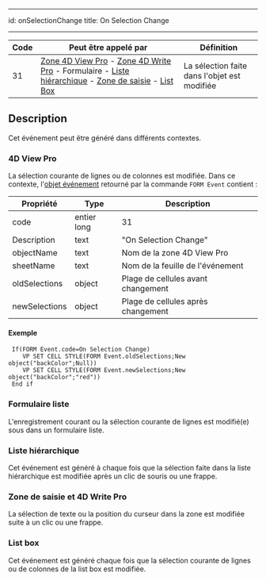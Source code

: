 - - -
id: onSelectionChange title: On Selection Change
- - -

| Code | Peut être appelé par                                                                                                                                                                                                                                                                  | Définition                                   |
| ---- | ------------------------------------------------------------------------------------------------------------------------------------------------------------------------------------------------------------------------------------------------------------------------------------- | -------------------------------------------- |
| 31   | [Zone 4D View Pro](FormObjects/viewProArea_overview.md) - [Zone 4D Write Pro](FormObjects/writeProArea_overview.md) - Formulaire - [Liste hiérarchique](FormObjects/list_overview.md) - [Zone de saisie](FormObjects/input_overview.md) - [List Box](FormObjects/listbox_overview.md) | La sélection faite dans l'objet est modifiée |


## Description

Cet événement peut être généré dans différents contextes.


### 4D View Pro
La sélection courante de lignes ou de colonnes est modifiée. Dans ce contexte, l'[objet événement](overview.md#event-object) retourné par la commande `FORM Event` contient :

| Propriété     | Type        | Description                        |
| ------------- | ----------- | ---------------------------------- |
| code          | entier long | 31                                 |
| Description   | text        | "On Selection Change"              |
| objectName    | text        | Nom de la zone 4D View Pro         |
| sheetName     | text        | Nom de la feuille de l'événement   |
| oldSelections | object      | Plage de cellules avant changement |
| newSelections | object      | Plage de cellules après changement |

#### Exemple

```4d
 If(FORM Event.code=On Selection Change)
    VP SET CELL STYLE(FORM Event.oldSelections;New object("backColor";Null))
    VP SET CELL STYLE(FORM Event.newSelections;New object("backColor";"red"))
 End if
```

### Formulaire liste

L'enregistrement courant ou la sélection courante de lignes est modifié(e) sous dans un formulaire liste.


### Liste hiérarchique

Cet événement est généré à chaque fois que la sélection faite dans la liste hiérarchique est modifiée après un clic de souris ou une frappe.


### Zone de saisie et 4D Write Pro

La sélection de texte ou la position du curseur dans la zone est modifiée suite à un clic ou une frappe.


### List box
Cet événement est généré chaque fois que la sélection courante de lignes ou de colonnes de la list box est modifiée.

